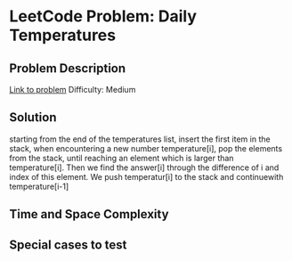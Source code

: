 # LeetCode Problem: Daily Temperatures

## Problem Description
[Link to problem](https://leetcode.com/problems/daily-temperatures/description/?envType=study-plan-v2&envId=leetcode-75)
Difficulty: Medium

## Solution
starting from the end of the temperatures list, insert the first item in the stack, when encountering a new number temperature[i], pop the elements from the stack, until reaching an element which is larger than temperature[i]. Then we find the answer[i] through
the difference of i and index of this element. We push temperatur[i] to the stack and continuewith temperature[i-1]

## Time and Space Complexity

## Special cases to test
